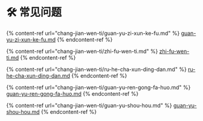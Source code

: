 # 🛠 常见问题

{% content-ref url="chang-jian-wen-ti/guan-yu-zi-xun-ke-fu.md" %}
[guan-yu-zi-xun-ke-fu.md](chang-jian-wen-ti/guan-yu-zi-xun-ke-fu.md)
{% endcontent-ref %}

{% content-ref url="chang-jian-wen-ti/zhi-fu-wen-ti.md" %}
[zhi-fu-wen-ti.md](chang-jian-wen-ti/zhi-fu-wen-ti.md)
{% endcontent-ref %}

{% content-ref url="chang-jian-wen-ti/ru-he-cha-xun-ding-dan.md" %}
[ru-he-cha-xun-ding-dan.md](chang-jian-wen-ti/ru-he-cha-xun-ding-dan.md)
{% endcontent-ref %}

{% content-ref url="chang-jian-wen-ti/guan-yu-ren-gong-fa-huo.md" %}
[guan-yu-ren-gong-fa-huo.md](chang-jian-wen-ti/guan-yu-ren-gong-fa-huo.md)
{% endcontent-ref %}

{% content-ref url="chang-jian-wen-ti/guan-yu-shou-hou.md" %}
[guan-yu-shou-hou.md](chang-jian-wen-ti/guan-yu-shou-hou.md)
{% endcontent-ref %}
